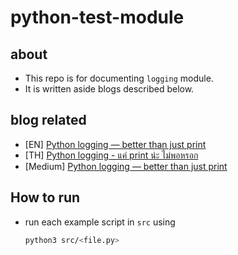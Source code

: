 # python-test-module

## about

- This repo is for documenting `logging` module.
- It is written aside blogs described below.

## blog related

- [EN] [Python logging — better than just print](https://www.bluebirz.net/en/python-logging/)
- [TH] [Python logging - แค่ print น่ะ ไม่พอหรอก](https://www.bluebirz.net/th/python-logging-th/)
- [Medium] [Python logging — better than just print](https://medium.com/@bluebirz/python-logging-better-than-just-print-573b1a765309)

## How to run

- run each example script in `src` using

    ```bash
    python3 src/<file.py>
    ```
